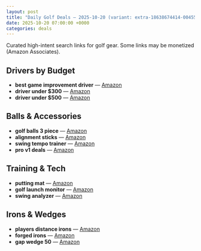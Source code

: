 ```yaml
---
layout: post
title: "Daily Golf Deals — 2025-10-20 (variant: extra-18638674414-004555)"
date: 2025-10-20 07:00:00 +0000
categories: deals
---
```


Curated high-intent search links for golf gear. Some links may be monetized (Amazon Associates).

## Drivers by Budget
- **best game improvement driver** — [Amazon](https://www.amazon.com/s?k=best%20game%20improvement%20driver&tag=guildofgolfde-20)
- **driver under $300** — [Amazon](https://www.amazon.com/s?k=driver%20under%20%24300&tag=guildofgolfde-20)
- **driver under $500** — [Amazon](https://www.amazon.com/s?k=driver%20under%20%24500&tag=guildofgolfde-20)

## Balls & Accessories
- **golf balls 3 piece** — [Amazon](https://www.amazon.com/s?k=golf%20balls%203%20piece&tag=guildofgolfde-20)
- **alignment sticks** — [Amazon](https://www.amazon.com/s?k=alignment%20sticks&tag=guildofgolfde-20)
- **swing tempo trainer** — [Amazon](https://www.amazon.com/s?k=swing%20tempo%20trainer&tag=guildofgolfde-20)
- **pro v1 deals** — [Amazon](https://www.amazon.com/s?k=pro%20v1%20deals&tag=guildofgolfde-20)

## Training & Tech
- **putting mat** — [Amazon](https://www.amazon.com/s?k=putting%20mat&tag=guildofgolfde-20)
- **golf launch monitor** — [Amazon](https://www.amazon.com/s?k=golf%20launch%20monitor&tag=guildofgolfde-20)
- **swing analyzer** — [Amazon](https://www.amazon.com/s?k=swing%20analyzer&tag=guildofgolfde-20)

## Irons & Wedges
- **players distance irons** — [Amazon](https://www.amazon.com/s?k=players%20distance%20irons&tag=guildofgolfde-20)
- **forged irons** — [Amazon](https://www.amazon.com/s?k=forged%20irons&tag=guildofgolfde-20)
- **gap wedge 50** — [Amazon](https://www.amazon.com/s?k=gap%20wedge%2050&tag=guildofgolfde-20)

